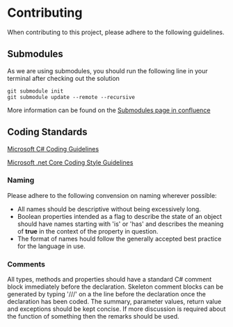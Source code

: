 # Contributing

When contributing to this project, please adhere to the following guidelines.

## Submodules

As we are using submodules, you should run the following line in your terminal after checking out the solution

```
git submodule init
git submodule update --remote --recursive
```

More information can be found on the [Submodules page in confluence](https://tech.immediate.co.uk/confluence/display/WCPP/Git+working+practices+for+sub+modules)

## Coding Standards

[Microsoft C# Coding Guidelines](https://msdn.microsoft.com/en-us/library/ff926074.aspx)

[Microsoft .net Core Coding Style Guidelines](https://github.com/dotnet/corefx/blob/master/Documentation/coding-guidelines/coding-style.md)

### Naming

Please adhere to the following convension on naming wherever possible:

* All names should be descriptive without being excessively long.
* Boolean properties intended as a flag to describe the state of an object should have 
  names starting with 'is' or 'has' and describes the meaning of **true** in the context 
  of the property in question.
* The format of names hould follow the generally accepted best practice for the language in use.


### Comments

All types, methods and properties should have a standard C# comment block immediately before
the declaration.  Skeleton comment blocks can be generated by typing '///' on a the line before
the declaration once the declaration has been coded.  The summary, parameter values, return value
and exceptions should be kept concise.  If more discussion is required about the function of 
something then the remarks should be used.
